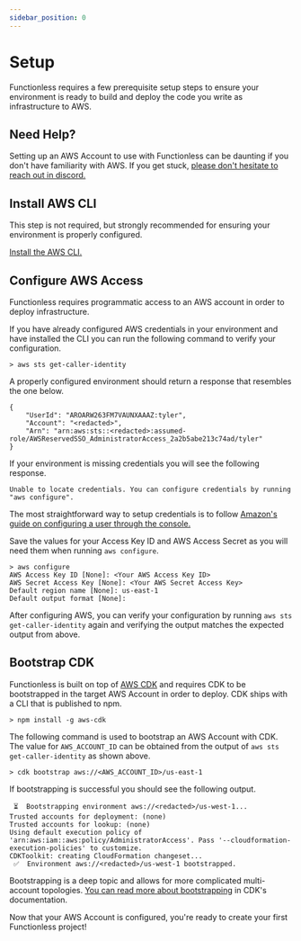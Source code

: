 ```yaml
---
sidebar_position: 0
---
```


# Setup

Functionless requires a few prerequisite setup steps to ensure your environment
is ready to build and deploy the code you write as infrastructure to AWS.

## Need Help?

Setting up an AWS Account to use with Functionless can be daunting if you don't
have familiarity with AWS. If you get stuck, [please don't hesitate to reach out
in discord.][getting-help]

## Install AWS CLI

This step is not required, but strongly recommended for ensuring your
environment is properly configured.

[Install the AWS CLI.][install-aws-cli]

## Configure AWS Access

Functionless requires programmatic access to an AWS account in order to deploy
infrastructure.

If you have already configured AWS credentials in your environment and have
installed the CLI you can run the following command to verify your
configuration.

```
> aws sts get-caller-identity
```

A properly configured environment should return a response that resembles the
one below.

```
{
    "UserId": "AROARW263FM7VAUNXAAAZ:tyler",
    "Account": "<redacted>",
    "Arn": "arn:aws:sts::<redacted>:assumed-role/AWSReservedSSO_AdministratorAccess_2a2b5abe213c74ad/tyler"
}
```

If your environment is missing credentials you will see the following response.

```
Unable to locate credentials. You can configure credentials by running "aws configure".
```

The most straightforward way to setup credentials is to follow [Amazon's guide
on configuring a user through the console.][configuring-a-user]

Save the values for your Access Key ID and AWS Access Secret as you will need
them when running `aws configure`.

```
> aws configure
AWS Access Key ID [None]: <Your AWS Access Key ID>
AWS Secret Access Key [None]: <Your AWS Secret Access Key>
Default region name [None]: us-east-1
Default output format [None]:
```

After configuring AWS, you can verify your configuration by running `aws sts get-caller-identity` again and verifying the output matches the expected output
from above.

## Bootstrap CDK

Functionless is built on top of [AWS CDK][aws-cdk] and requires CDK to be
bootstrapped in the target AWS Account in order to deploy. CDK ships with a CLI
that is published to npm.

```
> npm install -g aws-cdk
```

The following command is used to bootstrap an AWS Account with CDK. The value
for `AWS_ACCOUNT_ID` can be obtained from the output of `aws sts get-caller-identity` as shown above.

```
> cdk bootstrap aws://<AWS_ACCOUNT_ID>/us-east-1
```

If bootstrapping is successful you should see the following output.

```
 ⏳  Bootstrapping environment aws://<redacted>/us-west-1...
Trusted accounts for deployment: (none)
Trusted accounts for lookup: (none)
Using default execution policy of 'arn:aws:iam::aws:policy/AdministratorAccess'. Pass '--cloudformation-execution-policies' to customize.
CDKToolkit: creating CloudFormation changeset...
 ✅  Environment aws://<redacted>/us-west-1 bootstrapped.
```

Bootstrapping is a deep topic and allows for more complicated multi-account
topologies. [You can read more about bootstrapping][bootstrapping] in CDK's
documentation.

Now that your AWS Account is configured, you're ready to create your first
Functionless project!

[getting-help]: https://discord.com/invite/VRqHbjrbfC
[install-aws-cli]: https://docs.aws.amazon.com/cli/latest/userguide/getting-started-install.html
[configuring-a-user]: https://docs.aws.amazon.com/IAM/latest/UserGuide/id_users_create.html#id_users_create_console
[aws-cdk]: https://docs.aws.amazon.com/cdk/v2/guide/getting_started.html
[bootstrapping]: https://docs.aws.amazon.com/cdk/v2/guide/bootstrapping.html
